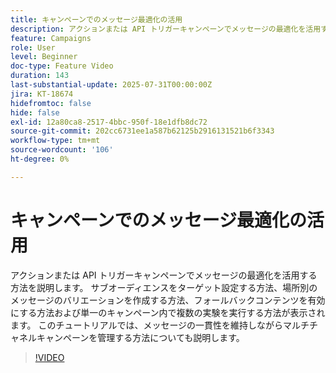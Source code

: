 ```yaml
---
title: キャンペーンでのメッセージ最適化の活用
description: アクションまたは API トリガーキャンペーンでメッセージの最適化を活用する方法を説明します。 サブオーディエンスをターゲット設定する方法、場所別のメッセージのバリエーションを作成する方法、フォールバックコンテンツを有効にする方法および単一のキャンペーン内で複数の実験を実行する方法が表示されます。 このチュートリアルでは、メッセージの一貫性を維持しながらマルチチャネルキャンペーンを管理する方法についても説明します。
feature: Campaigns
role: User
level: Beginner
doc-type: Feature Video
duration: 143
last-substantial-update: 2025-07-31T00:00:00Z
jira: KT-18674
hidefromtoc: false
hide: false
exl-id: 12a80ca8-2517-4bbc-950f-18e1dfb8dc72
source-git-commit: 202cc6731ee1a587b62125b2916131521b6f3343
workflow-type: tm+mt
source-wordcount: '106'
ht-degree: 0%

---
```


# キャンペーンでのメッセージ最適化の活用

アクションまたは API トリガーキャンペーンでメッセージの最適化を活用する方法を説明します。 サブオーディエンスをターゲット設定する方法、場所別のメッセージのバリエーションを作成する方法、フォールバックコンテンツを有効にする方法および単一のキャンペーン内で複数の実験を実行する方法が表示されます。 このチュートリアルでは、メッセージの一貫性を維持しながらマルチチャネルキャンペーンを管理する方法についても説明します。

>[!VIDEO](https://video.tv.adobe.com/v/3470369/?learn=on&enablevpops&captions=jpn)

